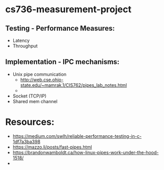 # cs736-measurement-project

## Testing - Performance Measures: 
- Latency
- Throughput

## Implementation - IPC mechanisms:
- Unix pipe communication
  - http://web.cse.ohio-state.edu/~mamrak.1/CIS762/pipes_lab_notes.html
  - 
- Socket (TCP/IP)
- Shared mem channel

# Resources: 
- https://medium.com/swlh/reliable-performance-testing-in-c-1df7a3ba398
- https://mazzo.li/posts/fast-pipes.html
- https://brandonwamboldt.ca/how-linux-pipes-work-under-the-hood-1518/
- 